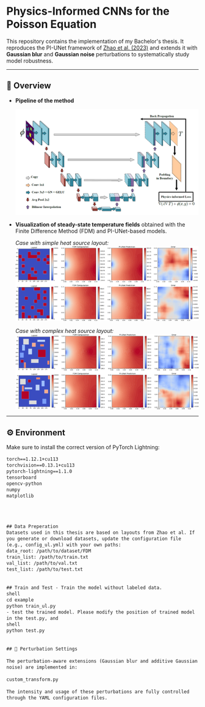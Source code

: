 # Physics-Informed CNNs for the Poisson Equation 

This repository contains the implementation of my Bachelor's thesis.
It reproduces the PI-UNet framework of [Zhao et al. (2023)](https://doi.org/10.1016/j.engappai.2022.105516) and extends it with **Gaussian blur** and **Gaussian noise** perturbations to systematically study model robustness.  

---

## 📌 Overview

- **Pipeline of the method**  

  ![pipeline](figures/pipeline.png)

- **Visualization of steady-state temperature fields** obtained with the Finite Difference Method (FDM) and PI-UNet-based models.  

  *Case with simple heat source layout:*  
  ![simple](figures/simple.png)  

  *Case with complex heat source layout:*  
  ![complex](figures/complex.png)  

---

## ⚙️ Environment

Make sure to install the correct version of PyTorch Lightning:  

```shell
torch==1.12.1+cu113
torchvision==0.13.1+cu113
pytorch-lightning==1.1.0
tensorboard
opencv-python
numpy
matplotlib




## Data Preperation
Datasets used in this thesis are based on layouts from Zhao et al. If you generate or download datasets, update the configuration file (e.g., config_ul.yml) with your own paths:
data_root: /path/to/dataset/FDM
train_list: /path/to/train.txt
val_list: /path/to/val.txt
test_list: /path/to/test.txt


## Train and Test - Train the model without labeled data.
shell
cd example
python train_ul.py
- test the trained model. Please modify the position of trained model in the test.py, and
shell
python test.py


## 🔧 Perturbation Settings

The perturbation-aware extensions (Gaussian blur and additive Gaussian noise) are implemented in:

custom_transform.py

The intensity and usage of these perturbations are fully controlled through the YAML configuration files.  
